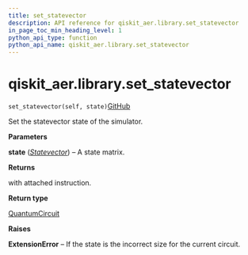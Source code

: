 ```yaml
---
title: set_statevector
description: API reference for qiskit_aer.library.set_statevector
in_page_toc_min_heading_level: 1
python_api_type: function
python_api_name: qiskit_aer.library.set_statevector
---
```


# qiskit\_aer.library.set\_statevector

<span id="qiskit_aer.library.set_statevector" />

`set_statevector(self, state)`[GitHub](https://github.com/qiskit/qiskit/tree/stable/0.40/qiskit_aer/library/set_instructions/set_statevector.py "view source code")

Set the statevector state of the simulator.

**Parameters**

**state** ([*Statevector*](qiskit.quantum_info.Statevector "qiskit.quantum_info.Statevector")) – A state matrix.

**Returns**

with attached instruction.

**Return type**

[QuantumCircuit](qiskit.circuit.QuantumCircuit "qiskit.circuit.QuantumCircuit")

**Raises**

**ExtensionError** – If the state is the incorrect size for the current circuit.

